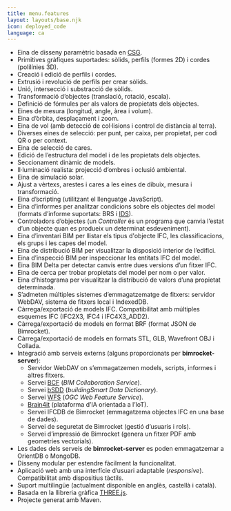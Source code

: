 ```yaml
---
title: menu.features
layout: layouts/base.njk
icon: deployed_code
language: ca
---
```


- Eina de disseny paramètric basada en [CSG](https://en.wikipedia.org/wiki/Constructive_solid_geometry).
- Primitives gràfiques suportades: sòlids, perfils (formes 2D) i cordes (polilínies 3D).
- Creació i edició de perfils i cordes.
- Extrusió i revolució de perfils per crear sòlids.
- Unió, intersecció i substracció de sòlids.
- Transformació d’objectes (translació, rotació, escala).
- Definició de fórmules per als valors de propietats dels objectes.
- Eines de mesura (longitud, angle, àrea i volum).
- Eina d’òrbita, desplaçament i zoom.
- Eina de vol (amb detecció de col·lisions i control de distància al terra).
- Diverses eines de selecció: per punt, per caixa, per propietat, per codi QR o per context.
- Eina de selecció de cares.
- Edició de l’estructura del model i de les propietats dels objectes.
- Seccionament dinàmic de models.
- Il·luminació realista: projecció d’ombres i oclusió ambiental.
- Eina de simulació solar.
- Ajust a vèrtexs, arestes i cares a les eines de dibuix, mesura i transformació.
- Eina d’scripting (utilitzant el llenguatge JavaScript).
- Eina d’informes per analitzar condicions sobre els objectes del model (formats d’informe suportats: BRS i [IDS](https://www.buildingsmart.org/what-is-information-delivery-specification-ids/)).
- Controladors d’objectes (un *Controller* és un programa que canvia l’estat d’un objecte quan es produeix un determinat esdeveniment).
- Eina d’inventari BIM per llistar els tipus d'objecte IFC, les classificacions, els grups i les capes del model.
- Eina de distribució BIM per visualitzar la disposició interior de l’edifici.
- Eina d’inspecció BIM per inspeccionar les entitats IFC del model.
- Eina BIM Delta per detectar canvis entre dues versions d’un fitxer IFC.
- Eina de cerca per trobar propietats del model per nom o per valor.
- Eina d’histograma per visualitzar la distribució de valors d’una propietat determinada.
- S’admeten múltiples sistemes d’emmagatzematge de fitxers: servidor WebDAV, sistema de fitxers local i IndexedDB.
- Càrrega/exportació de models IFC. Compatibilitat amb múltiples esquemes IFC (IFC2X3, IFC4 i IFC4X3_ADD2).
- Càrrega/exportació de models en format BRF (format JSON de Bimrocket).
- Càrrega/exportació de models en formats STL, GLB, Wavefront OBJ i Collada.
- Integració amb serveis externs (alguns proporcionats per **bimrocket-server**):
  - Servidor WebDAV on s’emmagatzemen models, scripts, informes i altres fitxers.
  - Servei [BCF](https://en.wikipedia.org/wiki/BIM_Collaboration_Format) (*BIM Collaboration Service*).
  - Servei [bSDD](https://www.buildingsmart.org/users/services/buildingsmart-data-dictionary/) (*buildingSmart Data Dictionary*).
  - Servei [WFS](https://www.ogc.org/es/publications/standard/wfs/) (*OGC Web Feature Service*).
  - [Brain4it](http://brain4it.org) (plataforma d’IA orientada a l’IoT).
  - Servei IFCDB de Bimrocket (emmagatzema objectes IFC en una base de dades).
  - Servei de seguretat de Bimrocket (gestió d’usuaris i rols).
  - Servei d’impressió de Bimrocket (genera un fitxer PDF amb geometries vectorials).
- Les dades dels serveis de **bimrocket-server** es poden emmagatzemar a OrientDB o MongoDB.
- Disseny modular per estendre fàcilment la funcionalitat.
- Aplicació web amb una interfície d’usuari adaptable (*responsive*). Compatibilitat amb dispositius tàctils.
- Suport multilingüe (actualment disponible en anglès, castellà i català).
- Basada en la llibreria gràfica [THREE.js](https://threejs.org).
- Projecte generat amb Maven.